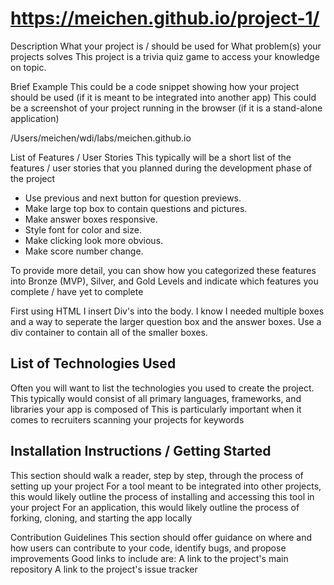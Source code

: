 # https://meichen.github.io/project-1/

Description
What your project is / should be used for
What problem(s) your projects solves
This project is a trivia quiz game to access your knowledge on topic.

Brief Example
This could be a code snippet showing how your project should be used (if it is meant to be integrated into another app)
This could be a screenshot of your project running in the browser (if it is a stand-alone application)

/Users/meichen/wdi/labs/meichen.github.io

List of Features / User Stories
This typically will be a short list of the features / user stories that you planned during the development phase of the project

- Use previous and next button for question previews.
- Make large top box to contain questions and pictures.
- Make answer boxes responsive.
- Style font for color and size.
- Make clicking look more obvious.
- Make score number change.


To provide more detail, you can show how you categorized these features into Bronze (MVP), Silver, and Gold Levels and indicate which features you complete / have yet to complete

First using HTML I insert Div's into the body. I know I needed multiple boxes and a way to seperate the larger question box and the answer boxes. Use a div container to contain all of the smaller boxes.

## List of Technologies Used
Often you will want to list the technologies you used to create the project.
This typically would consist of all primary languages, frameworks, and libraries your app is composed of
This is particularly important when it comes to recruiters scanning your projects for keywords

## Installation Instructions / Getting Started
This section should walk a reader, step by step, through the process of setting up your project
For a tool meant to be integrated into other projects, this would likely outline the process of installing and accessing this tool in your project
For an application, this would likely outline the process of forking, cloning, and starting the app locally

Contribution Guidelines
This section should offer guidance on where and how users can contribute to your code, identify bugs, and propose improvements
Good links to include are:
A link to the project's main repository
A link to the project's issue tracker
